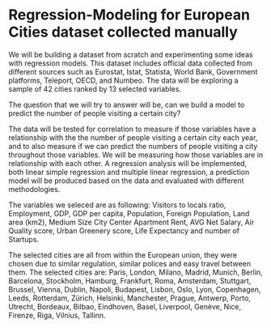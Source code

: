 # Regression-Modeling for European Cities dataset collected manually
We will be building a dataset from scratch and experimenting some ideas with regression models.
This dataset includes official data collected from different sources such as Eurostat, Istat, Statista, World Bank, Government platforms, Teleport, OECD, and Numbeo. The data will be exploring a sample of 42 cities ranked by 13 selected variables.

The question that we will try to answer will be, can we build a model to predict the number of people visiting a certain city?

The data will be tested for correlation to measure if those variables have a relationship with the the number of people visiting a certain city each year, and to also measure if we can predict the numbers of people visiting a city throughout those variables. We will be measuring how those variables are in relationship with each other. A regression analysis will be implemented, both linear simple regression and multiple linear regression, a prediction model will be produced based on the data and evaluated with different methodologies.

The variables we seleced are as following: Visitors to locals ratio, Employment, GDP, GDP per capita, Population, Foreign Population, Land area (km2), Medium Size City Center Apartment Rent, AVG Net Salary, Air Quality score, Urban Greenery score, Life Expectancy and number of Startups. 

The selected cities are all from within the European union, they were chosen due to similar regulation, similar polices and easy travel between them. The selected cities are: Paris, London, Milano, Madrid, Munich, Berlin, Barcelona, Stockholm, Hamburg, Frankfurt, Roma, Amsterdam, Stuttgart, Brussel, Vienna, Dublin, Napoli, Budapest, Lisbon, Oslo, Lyon, Copenhagen, Leeds, Rotterdam, Zürich, Helsinki, Manchester, Prague, Antwerp, Porto, Utrecht, Bordeaux, Bilbao, Eindhoven, Basel, Liverpool, Genève, Nice, Firenze, Riga, Vilnius, Tallinn.

